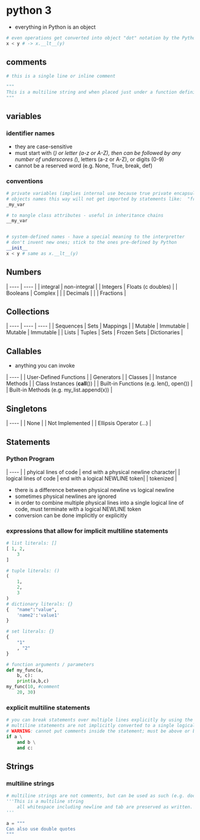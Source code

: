# python 3

* everything in Python is an object

```python
# even operations get converted into object "dot" notation by the Python interpretter
x < y # -> x.__lt__(y)
```

## comments

```python
# this is a single line or inline comment

"""
This is a multiline string and when placed just under a function definition, it serves as a comment of sorts (associated docstring).
"""
```

## variables

### identifier names

* they are case-sensitive
* must start with (_) or letter (a-z or A-Z), then can be followed by any number of underscores (_), letters (a-z or A-Z), or digits (0-9)
* cannot be a reserved word (e.g. None, True, break, def)

### conventions

```python
# private variables (implies internal use because true private encapsulation isn't part of python)
# objects names this way will not get imported by statements like:  "from module import *"
_my_var

# to mangle class attributes - useful in inheritance chains
__my_var


# system-defined names - have a special meaning to the interpretter
# don't invent new ones; stick to the ones pre-defined by Python
__init__
x < y # same as x.__lt__(y)
```

## Numbers

| ---- | ---- |
| integral | non-integral |
| Integers | Floats (c doubles) |
| Booleans | Complex |
|  | Decimals |
|  | Fractions |

## Collections

| ---- | ---- | ---- |
| Sequences | Sets | Mappings |
| Mutable | Immutable | Mutable | Immutable |
| Lists | Tuples | Sets | Frozen Sets | Dictionaries |

## Callables

* anything you can invoke

| ---- |
| User-Defined Functions |
| Generators |
| Classes |
| Instance Methods |
| Class Instances (__call__()) |
| Built-in Functions (e.g. len(), open()) |
| Built-in Methods (e.g. my_list.append(x)) |

## Singletons

| ---- |
| None |
| Not Implemented |
| Ellipsis Operator (...) |

## Statements

### Python Program

| ---- |
| phyical lines of code | end with a physical newline character|
| logical lines of code | end with a logical NEWLINE token|
| tokenized |

* there is a difference between physical newline vs logical newline
* sometimes physical newlines are ignored
* in order to combine multiple physical lines into a single logical line of code, must terminate with a logical NEWLINE token
* conversion can be done implicitly or explicitly

### expressions that allow for implicit multiline statements

```python
# list literals: []
[ 1, 2,
	3
]

# tuple literals: ()
( 
    1,
	2,
	3
)
# dictionary literals: {}
{ 	"name":"value", 
	'name2':'value1'
}

# set literals: {}
{
	"1"
	, "2"
}

# function arguments / parameters
def my_func(a,
	b, c):
	print(a,b,c)
my_func(10, #comment
	20, 30)

```

### explicit multiline statements

```python
# you can break statements over multiple lines explicitly by using the '\' 
# multiline statements are not implicitly converted to a single logical line
# WARNING: cannot put comments inside the statement; must be above or below the entire statement
if a \
	and b \
	and c:
```

## Strings

### multiline strings

```python
# multiline strings are not comments, but can be used as such (e.g. docstrings) to define function/method blocks
'''This is a multiline string
	all whitespace including newline and tab are preserved as written.
'''

a = """
Can also use double quotes 
"""
```
